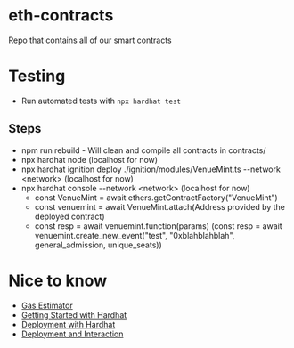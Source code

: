 # eth-contracts

Repo that contains all of our smart contracts

# Testing

* Run automated tests with `npx hardhat test`

## Steps
* npm run rebuild - Will clean and compile all contracts in contracts/
* npx hardhat node (localhost for now)
* npx hardhat ignition deploy ./ignition/modules/VenueMint.ts --network \<network> (localhost for now)
* npx hardhat console --network \<network> (localhost for now)
    * const VenueMint = await ethers.getContractFactory("VenueMint")
    * const venuemint = await VenueMint.attach(Address provided by the deployed contract)
    * const resp = await venuemint.function(params) (const resp = await venuemint.create_new_event("test", "0xblahblahblah", general_admission, unique_seats))

# Nice to know
* [Gas Estimator](https://www.cryptoneur.xyz/en/gas-fees-calculator?usedGas=25180972&txnType=Custom)
* [Getting Started with Hardhat](https://hardhat.org/hardhat-runner/docs/getting-started)
* [Deployment with Hardhat](https://hardhat.org/tutorial/deploying-to-a-live-network)
* [Deployment and Interaction](https://docs.openzeppelin.com/learn/deploying-and-interacting)